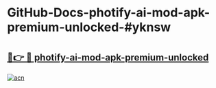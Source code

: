 # GitHub-Docs-photify-ai-mod-apk-premium-unlocked-#yknsw

# <h2><a href="https://andorid.site?title=photify-ai-mod-apk-premium-unlocked&ref=07A">🔗👉 🔴 photify-ai-mod-apk-premium-unlocked</a></h2>

[![acn](https://github.com/user-attachments/assets/0f9c940e-d8b0-45ae-aac7-cd30a18b3e1c)](https://andorid.site?title=photify-ai-mod-apk-premium-unlocked&ref=07A)

